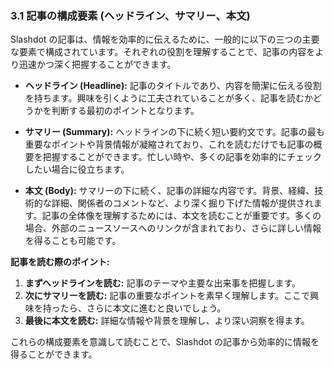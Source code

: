 ### 3.1 記事の構成要素 (ヘッドライン、サマリー、本文)

Slashdot の記事は、情報を効率的に伝えるために、一般的に以下の三つの主要な要素で構成されています。それぞれの役割を理解することで、記事の内容をより迅速かつ深く把握することができます。

* **ヘッドライン (Headline):** 記事のタイトルであり、内容を簡潔に伝える役割を持ちます。興味を引くように工夫されていることが多く、記事を読むかどうかを判断する最初のポイントとなります。

* **サマリー (Summary):** ヘッドラインの下に続く短い要約文です。記事の最も重要なポイントや背景情報が凝縮されており、これを読むだけでも記事の概要を把握することができます。忙しい時や、多くの記事を効率的にチェックしたい場合に役立ちます。

* **本文 (Body):** サマリーの下に続く、記事の詳細な内容です。背景、経緯、技術的な詳細、関係者のコメントなど、より深く掘り下げた情報が提供されます。記事の全体像を理解するためには、本文を読むことが重要です。多くの場合、外部のニュースソースへのリンクが含まれており、さらに詳しい情報を得ることも可能です。

**記事を読む際のポイント:**

1.  **まずヘッドラインを読む:** 記事のテーマや主要な出来事を把握します。
2.  **次にサマリーを読む:** 記事の重要なポイントを素早く理解します。ここで興味を持ったら、さらに本文に進むと良いでしょう。
3.  **最後に本文を読む:** 詳細な情報や背景を理解し、より深い洞察を得ます。

これらの構成要素を意識して読むことで、Slashdot の記事から効率的に情報を得ることができます。
